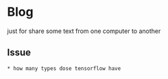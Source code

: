 # Blog
just for share some text from one computer to another 
## Issue
    * how many types dose tensorflow have

